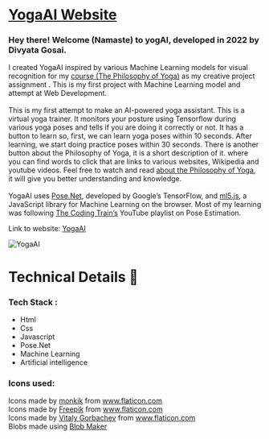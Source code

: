 # <a href="divinelight2002.github.io/yogaai/" target="_blank" title="YogaAI">YogaAI Website</a> 

### Hey there! Welcome (Namaste) to yogAI, developed in 2022 by Divyata Gosai.

I created YogaAI inspired by various Machine Learning models for visual recognition for 
    my <a href="https://nexus.uwinnipeg.ca/d2l/home/42287" target="_blank">course (The Philosophy of Yoga)</a> as my creative project assignment .
    This is my first project with Machine Learning model and attempt at Web Development. 
    <br><br>
    This is my first attempt to make an AI-powered yoga assistant. This is a virtual yoga trainer.
     It monitors your posture using Tensorflow during various yoga poses and tells if you are doing it correctly or not. 
     It has a button to learn so, first, we can learn yoga poses within 10 seconds. After learning, we start doing practice poses within 30 seconds.
     There  is another button about the Philosophy of Yoga, it is a short description of it. where you can find words to click that are links to various   websites, Wikipedia and youtube videos.
    Feel free to watch and read <a href="https://divinelight2002.github.io/YogaAI/philoYoga.html" target="_blank">about the Philosophy of Yoga</a>, it will         give you better understanding and knowledge.<br>
    <br>YogaAI uses <a href="https://www.tensorflow.org/lite/models/pose_estimation/overview" target="_blank">Pose.Net</a>, developed by Google’s TensorFlow, and <a href="https://ml5js.org/" target="_blank">ml5.js</a>,
    a JavaScript library for Machine Learning on the browser. Most of my learning was following <a href="https://www.youtube.com/playlist?list=PLRqwX-V7Uu6YPSwT06y_AEYTqIwbeam3y" target="_blank">
    The Coding Train’s</a> YouTube playlist on Pose Estimation. <br>

Link to website: <a href="divinelight2002.github.io/yogaai/" target="_blank" title="yogAI">YogaAI</a> 

![YogaAI](https://github.com/divinelight2002/YogaAI/blob/main/Yoga%20AI%20Medium.jpeg)

# Technical Details 🔧
### Tech Stack : 
-   Html
-   Css
-   Javascript
-   Pose.Net
-   Machine Learning
-   Artificial intelligence

### Icons used:

<div>Icons made by <a href="https://www.flaticon.com/free-icon/chair_2647519" target="_blank" title="monkik">monkik</a> from <a href="https://www.flaticon.com/" target="_blank" title="Flaticon"> www.flaticon.com</a></div>
<div>Icons made by <a href="https://www.flaticon.com/authors/freepik" target="_blank" title="Freepik">Freepik</a> from <a href="[https://www.flaticon.com/](https://www.flaticon.com/)" target="_blank" title="Flaticon">www.flaticon.com</a></div>
<div>Icons made by <a href="https://www.flaticon.com/authors/vitaly-gorbachev" target="_blank" title="Vitaly Gorbachev">Vitaly Gorbachev</a> from <a href="https://www.flaticon.com/" target="_blank" title="Flaticon">www.flaticon.com</a></div>
<div>Blobs made using <a href="https://www.blobmaker.app/" target="_blank" title="BlobMaker">Blob Maker</a></div>
